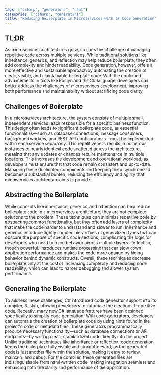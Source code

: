 ```yaml
---
tags: ["csharp", "generators", "rant"]
categories: ["csharp", "generators"]
title: "Reducing Boilerplate in Microservices with C# Code Generation"
---
```



## TL;DR

As microservices architectures grow, so does the challenge of managing repetitive code across multiple services. While traditional solutions like inheritance, generics, and reflection may help reduce boilerplate, they often add complexity and hinder readability. Code generation, however, offers a more effective and sustainable approach by automating the creation of clean, visible, and maintainable boilerplate code. With the continued advancements in tools like Roslyn and the C# language, developers can better address the challenges of microservices development, improving both performance and maintainability without sacrificing code clarity.

## Challenges of Boilerplate

In a microservices architecture, the system consists of multiple small, independent services, each responsible for a specific business function. This design often leads to significant boilerplate code, as essential functionalities—such as database connections, message consumers, background workers, and REST API configurations—must be implemented within each service separately. This repetitiveness results in numerous instances of nearly identical code scattered across the architecture, meaning that any updates or changes require maintenance in multiple locations. This increases the development and operational workload, as developers must ensure that that code remain consistent and up-to-date. Managing these duplicated components and keeping them synchronized becomes a substantial burden, reducing the efficiency and agility that microservices architecture aims to provide.

## Abstracting the Boilerplate

While concepts like inheritance, generics, and reflection can help reduce boilerplate code in a microservices architecture, they are not complete solutions to the problem. These techniques can minimize repetitive code by abstracting common functionality, but they often add layers of complexity that make the code harder to understand and slower to run. Inheritance and generics introduce tightly coupled hierarchies or generalized types that can obscure the purpose of specific code sections, complicating the logic for developers who need to trace behavior across multiple layers. Reflection, though powerful, introduces runtime processing that can slow down application performance and makes the code more opaque by hiding behavior behind dynamic constructs. Overall, these techniques decrease boilerplate only at the cost of increasing complexity and reducing code readability, which can lead to harder debugging and slower system performance.

## Generating the Boilerplate

To address these challenges, C# introduced code generator support into its compiler, Roslyn, allowing developers to automate the creation of repetitive code. Recently, many new C# language features have been designed specifically to simplify code generation. With code generators, developers can automate the creation of boilerplate code by using hints found in the project's code or metadata files. These generators programmatically produce necessary functionality—such as database connections or API endpoints—by writing clean, standardized code directly into the project. Unlike traditional techniques like inheritance or reflection, code generation keeps the boilerplate fully visible and straightforward, as the generated code is just another file within the solution, making it easy to review, maintain, and debug. For the compiler, these generated files are indistinguishable from hand-written code, making integration seamless and enhancing both the clarity and performance of the application.
